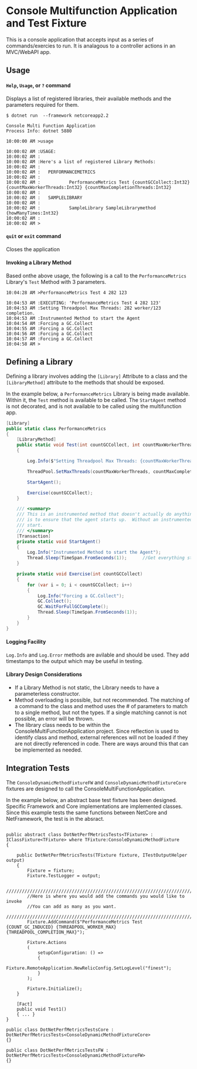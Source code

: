 # Console Multifunction Application and Test Fixture
This is a console application that accepts input as a series of commands/exercies to run.  It is analagous to a controller actions in an MVC/WebAPI app.  


## Usage

#### ```Help```,  ```Usage```, or ```?``` command
Displays a list of registered libraries, their available methods and the parameters required for them.
```
$ dotnet run  --framework netcoreapp2.2

Console Multi Function Application
Process Info: dotnet 5880

10:00:00 AM >usage

10:00:02 AM :USAGE:
10:00:02 AM :
10:00:02 AM :Here's a list of registered Library Methods:
10:00:02 AM :
10:00:02 AM :   PERFORMANCEMETRICS
10:00:02 AM :
10:00:02 AM :           PerformanceMetrics Test {countGCCollect:Int32} {countMaxWorkerThreads:Int32} {countMaxCompletionThreads:Int32}
10:00:02 AM :
10:00:02 AM :   SAMPLELIBRARY
10:00:02 AM :
10:00:02 AM :           SampleLibrary SampleLibrarymethod {howManyTimes:Int32}
10:00:02 AM :
10:00:02 AM >
```

#### ```quit``` or ```exit``` command
Closes the application

#### Invoking a Library Method
Based onthe above usage, the following is a call to the ```PerformanceMetrics``` Library's ```Test``` Method with 3 parameters.
```
10:04:28 AM >PerformanceMetrics Test 4 282 123

10:04:53 AM :EXECUTING: 'PerformanceMetrics Test 4 282 123'
10:04:53 AM :Setting Threadpool Max Threads: 282 worker/123 completion.
10:04:53 AM :Instrumented Method to start the Agent
10:04:54 AM :Forcing a GC.Collect
10:04:55 AM :Forcing a GC.Collect
10:04:56 AM :Forcing a GC.Collect
10:04:57 AM :Forcing a GC.Collect
10:04:58 AM >
```


## Defining a Library
Defining a library involves adding the ```[Library]``` Attribute to a class and the ```[LibraryMethod]``` attribute to the methods that should be exposed.

In the example below, a ```PerformanceMetrics``` Library is being made available.  Within it, the ```Test``` method is available to be called.  The ```StartAgent``` method is not decorated, and is not available to be called using the multifunction app.

```csharp
[Library]
public static class PerformanceMetrics
{
	[LibraryMethod]
	public static void Test(int countGCCollect, int countMaxWorkerThreads, int countMaxCompletionThreads)
	{

		Log.Info($"Setting Threadpool Max Threads: {countMaxWorkerThreads} worker/{countMaxCompletionThreads} completion.");

		ThreadPool.SetMaxThreads(countMaxWorkerThreads, countMaxCompletionThreads);

		StartAgent();

		Exercise(countGCCollect);
	}

	/// <summary>
	/// This is an instrumented method that doesn't actually do anything.  Its purpose
	/// is to ensure that the agent starts up.  Without an instrumented method, the agent won't
	/// start.
	/// </summary>
	[Transaction]
	private static void StartAgent()
	{
		Log.Info("Instrumented Method to start the Agent");
		Thread.Sleep(TimeSpan.FromSeconds(1));		//Get everything started up.
	}

	private static void Exercise(int countGCCollect)
	{
		for (var i = 0; i < countGCCollect; i++)
		{
			Log.Info("Forcing a GC.Collect");
			GC.Collect();
			GC.WaitForFullGCComplete();
			Thread.Sleep(TimeSpan.FromSeconds(1));
		}
	}
}
```

#### Logging Facility
```Log.Info``` and ```Log.Error``` methods are avilable and should be used.  They add timestamps to the output which may be useful in testing.


#### Library Design Considerations
* If a Library Method is not static, the Library needs to have a parameterless constructor.
* Method overloading is possible, but not recommended.  The matching of a command to the class and method uses the # of parameters to match to a single method, but not the types.  If a single matching cannot is not possible, an error will be thrown.
* The library class needs to be within the ConsoleMultiFunctionApplication project.  Since reflection is used to identify class and method, external references will not be loaded if they are not directly referenced in code.  There are ways around this that can be implemented as needed.


## Integration Tests
The ```ConsoleDynamicMethodFixtureFW``` and ```ConsoleDynamicMethodFixtureCore``` fixtures are designed to call the ConsoleMultiFunctionApplication.

In the example below, an abstract base test fixture has been designed.  Specific Framework and Core implementations are implemented classes.  Since this example tests the same functions between NetCore and NetFramework, the test is in the absract.

```Csharp

public abstract class DotNetPerfMetricsTests<TFixture> : IClassFixture<TFixture> where TFixture:ConsoleDynamicMethodFixture
{

	public DotNetPerfMetricsTests(TFixture fixture, ITestOutputHelper output)
	{
		Fixture = fixture;
		Fixture.TestLogger = output;
		
		///////////////////////////////////////////////////////////////////////////////////////
		//Here is where you would add the commands you would like to invoke
		//You can add as many as you want.
		///////////////////////////////////////////////////////////////////////////////////////
		Fixture.AddCommand($"PerformanceMetrics Test {COUNT_GC_INDUCED} {THREADPOOL_WORKER_MAX} {THREADPOOL_COMPLETION_MAX}");

		Fixture.Actions
		(
			setupConfiguration: () =>
			{
				Fixture.RemoteApplication.NewRelicConfig.SetLogLevel("finest");
			}
		);

		Fixture.Initialize();
	}

	[Fact]
	public void Test1()
	{ ... }
}

public class DotNetPerfMetricsTestsCore : DotNetPerfMetricsTests<ConsoleDynamicMethodFixtureCore>
{}

public class DotNetPerfMetricsTestsFW : DotNetPerfMetricsTests<ConsoleDynamicMethodFixtureFW>
{}

```
